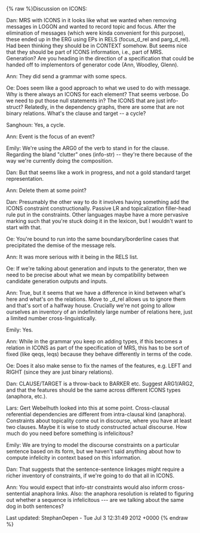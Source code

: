 {% raw %}Discussion on ICONS:

Dan: MRS with ICONS in it looks like what we wanted when removing
messages in LOGON and wanted to record topic and focus. After the
elimination of messages (which were kinda convenient for this purpose),
these ended up in the ERG using EPs in RELS (focus\_d\_rel and
parg\_d\_rel). Had been thinking they should be in CONTEXT somehow. But
seems nice that they should be part of ICONS information, i.e., part of
MRS. Generation? Are you heading in the direction of a specification
that could be handed off to implementors of generator code (Ann,
Woodley, Glenn).

Ann: They did send a grammar with some specs.

Oe: Does seem like a good approach to what we used to do with message.
Why is there always an ICONS for each element? That seems verbose. Do we
need to put those null statements in? The ICONS that are just
info-struct? Relatedly, in the dependency graphs, there are some that
are not binary relations. What's the clause and target -- a cycle?

Sanghoun: Yes, a cycle.

Ann: Event is the focus of an event?

Emily: We're using the ARG0 of the verb to stand in for the clause.
Regarding the bland "clutter" ones (info-str) -- they're there because
of the way we're currently doing the composition.

Dan: But that seems like a work in progress, and not a gold standard
target representation.

Ann: Delete them at some point?

Dan: Presumably the other way to do it involves having something add the
ICONS constraint constructionally. Passive LR and topicalization
filler-head rule put in the constraints. Other languages maybe have a
more pervasive marking such that you're stuck doing it in the lexicon,
but I wouldn't want to start with that.

Oe: You're bound to run into the same boundary/borderline cases that
precipitated the demise of the message rels.

Ann: It was more serious with it being in the RELS list.

Oe: If we're talking about generation and inputs to the generator, then
we need to be precise about what we mean by compatibility between
candidate generation outputs and inputs.

Ann: True, but it seems that we have a difference in kind between what's
here and what's on the relations. Move to \_d\_rel allows us to ignore
them and that's sort of a halfway house. Crucially we're not going to
allow ourselves an inventory of an indefinitely large number of
relations here, just a limited number cross-linguistically.

Emily: Yes.

Ann: While in the grammar you keep on adding types, if this becomes a
relation in ICONS as part of the specification of MRS, this has to be
sort of fixed (like qeqs, leqs) because they behave differently in terms
of the code.

Oe: Does it also make sense to fix the names of the features, e.g. LEFT
and RIGHT (since they are just binary relations).

Dan: CLAUSE/TARGET is a throw-back to BARKER etc. Suggest ARG1/ARG2, and
that the features should be the same across different ICONS types
(anaphora, etc.).

Lars: Gert Webelhuth looked into this at some point. Cross-clausal
referential dependencies are different from intra-clausal kind
(anaphora). Constraints about topicality come out in discourse, where
you have at least two clauses. Maybe it is wise to study constructed
actual discourse. How much do you need before something is infelicitous?

Emily: We are trying to model the discourse constraints on a particular
sentence based on its form, but we haven't said anything about how to
compute infelicity in context based on this information.

Dan: That suggests that the sentence-sentence linkages might require a
richer inventory of constraints, if we're going to do that all in ICONS.

Ann: You would expect that info-str constraints would also inform
cross-sentential anaphora links. Also: the anaphora resolution is
related to figuring out whether a sequence is infelicitous --- are we
talking about the same dog in both sentences?

Last updated: StephanOepen - Tue Jul 3 12:31:49 2012 +0000
{% endraw %}